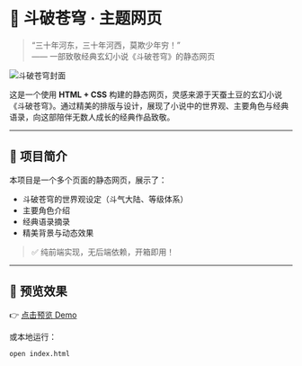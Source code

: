 # 🌌 斗破苍穹 · 主题网页

> “三十年河东，三十年河西，莫欺少年穷！”  
> —— 一部致敬经典玄幻小说《斗破苍穹》的静态网页

![斗破苍穹封面](https://img/img5.jpg) <!-- 可选：替换为你的图片链接 -->

这是一个使用 **HTML + CSS** 构建的静态网页，灵感来源于天蚕土豆的玄幻小说《斗破苍穹》。通过精美的排版与设计，展现了小说中的世界观、主要角色与经典语录，向这部陪伴无数人成长的经典作品致敬。

---

## 📖 项目简介

本项目是一个多个页面的静态网页，展示了：

- 斗破苍穹的世界观设定（斗气大陆、等级体系）
- 主要角色介绍
- 经典语录摘录
- 精美背景与动态效果

> ✅ 纯前端实现，无后端依赖，开箱即用！

---

## 🚀 预览效果

👉 [点击预览 Demo](https://example.com/doupocangqiong) <!-- 替换为你的在线链接（如有） -->

或本地运行：

```bash
open index.html